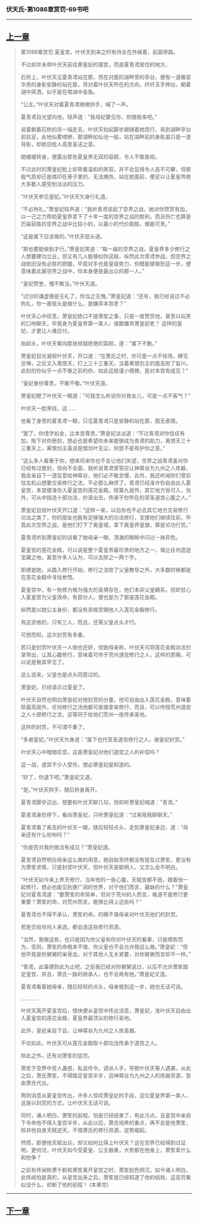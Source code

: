 ### 伏天氏-第1086章赏罚-69书吧

--------
[上一章](./b8f000c54f2d52add0b897268906351a.md)
--------


>
>
>
>第1086章赏罚
>夏皇宫，叶伏天到来之时有侍女在外候着，前面带路。
>
>不过却并未带叶伏天前往萧皇妃的寝宫，而是夏青鸢居住的地方。
>
>石桥上，叶伏天见夏青鸢站在那，而在对面的湖畔旁的亭台，便有一道雍容华贵的身影安静的站在那，背对着叶伏天所在的方向，纤纤玉手伸出，朝着湖中挥洒，似乎是在喂湖中金鱼。
>
>“公主。”叶伏天对着夏青鸢微微拱手，喊了一声。
>
>夏青鸢目光望向他，轻声道：“我母妃要见你，你随我来吧。”
>
>说着朝着石桥的另一端走去，叶伏天抬起脚步跟随着她而行，来到湖畔亭台前驻足，此地仙雾缥缈，那湖畔如仙池一般，站在湖畔前的身影虽只是一道背影，却依旧给人高贵圣洁之意。
>
>她缓缓转身，便露出那张夏皇界无双的容颜，令人不敢直视。
>
>不过此时的萧皇妃脸上却带着温和的笑容，并不会显得令人高不可攀，但那股气质却已是烙印在骨子里的，无法掩饰，站在她面前，便足以让夏皇界绝大多数人感受到淡淡的压力。
>
>“叶伏天参见皇妃。”叶伏天欠身行礼道。
>
>“不必拘礼。”萧皇妃轻声道：“我听青鸢说起了空界之战，她对你赞赏有加，以一己之力帮助夏皇界拿下了十年一度的空界之战的胜利，而且伤亡也算是历届获胜的空界之战中比较小的，以最小的代价取胜，难能可贵。”
>
>“这是属下应该做的。”叶伏天低头道。
>
>“那也要能做到才行。”萧皇妃笑道：“每一届的空界之战，夏皇界多少修行之人想要建功立业，但又有几人能够如你这般，纵然此次青鸢参战，但空界之战依旧没有必胜的把握，毕竟对手也是皇级势力，你既能够做到这一步，便意味着此届空界之战中，你本身便是最出众的那一人。”
>
>“皇妃赞誉，愧不敢当。”叶伏天道。
>
>“过分的谦虚便是无礼了，你当之无愧。”萧皇妃道：“还有，我已经说过不必拘礼，你一直低头是做什么，是嫌弃本宫老？”
>
>叶伏天心中叹息，萧皇妃绝口不提萧笙之事，只是一直赞赏他，甚至以玩笑的口吻聊天，毕竟身为夏皇界第一美人，谁敢嫌弃萧皇妃老？
>这样的皇妃，才更让人难应付。
>
>抬起头，叶伏天看向那张倾城绝艳的容颜，道：“属下不敢。”
>
>萧皇妃目光凝视叶伏天，开口道：“在萧氏之时，你可是一点不怯场，肆无忌惮，之后又入离恨天，打上三十三重天，当着离恨剑主的面击败了妄川，此刻的你似乎一点不像之前的你，如此这般谨小慎微，是对本宫有成见？”
>
>“皇妃身份尊贵，不敢不敬。”叶伏天道。
>
>萧皇妃瞪了叶伏天一眼道：“可我怎么听说你对我女儿，可是一点不客气？”
>
>叶伏天一脸黑线，这……
>
>他看了身旁的夏青鸢一眼，只见夏青鸢只是安静的站在那，面无表情。
>
>“罢了，你惜字如金，比本宫尊贵。”萧皇妃淡淡道：“不过青鸢对你信任有加，陛下对你册封，想必也是希望你未来能够成为青鸢的助力，离恨天三十三重天上，离恨剑主虽说是借剑叶无尘，何尝不是有护你之意。”
>
>“这么多人看重于你，想来将来你也不会让他们失望，空界之战青鸢虽对你已经有过册封，但尚不全面，我听说青鸢曾答应让神霄谷为九州之人炼器，我会亲自下一道旨意给神霄谷，他们必不敢怠慢，此外，我还听闻你们曾前往玄机山想要交易修行之法，不必那么麻烦了，青鸢已经准许你自由出入夏皇宫，本宫便准你入夏皇宫的莲花金殿，除第九层外，其它地方皆可入，另外，可从中挑选十部功法，抄录出去，传承于你所在的至圣道宫心腹之人。”
>
>萧皇妃目视叶伏天开口道：“这样一来，以后你也不必去其它地方交易修行功法之类了，你的朋友也能有足够强大的功法修行，支撑他们继续往前，毕竟此次空界之战，是他们打下了离皇城，拿下离皇界皇旗，算是论功行赏。”
>
>夏青鸢听到萧皇妃的话看了她母亲一眼，清澈的眼眸中闪过一抹异色。
>
>夏皇宫的莲花金殿，可以说是整个夏皇界最珍贵的地方之一，堪比任何遗迹宝藏之地，甚至许多人认为，可以去除之一两个字。
>
>即便是她，从踏入修行开始，修行之法除了父皇教导之外，大多数时候都是在莲花金殿中寻找参悟。
>
>夏皇宫中，有一些修为极为强大的圣境存在，他们本非父皇嫡系，但却甘心入夏皇宫为父皇效命，有部分人，便也是为了那座莲花金殿。
>
>纵然是以她公主身份，都没有资格赏赐他人入莲花金殿修行。
>
>有这资格的，只有三人，而且，还需父皇点头才行。
>
>可想而知，这次封赏有多重。
>
>若只是封赏叶伏天一人倒也还好，但她母亲称，叶伏天可将莲花金殿功法抄录带出，让其心腹修行，意味着可传于荒州道宫修行之人，这样的恩赐，可以说是极其罕见了。
>
>这么说来，父皇也是点头同意过的。
>
>萧皇妃，已经请示过夏皇了。
>
>叶伏天自然也明白萧皇妃对他封赏的分量，他可自由出入莲花金殿，意味着除最高层外，任何修行之法他都可直接拿来修行，而且，可以传授荒州道宫之人十部修行之法，这等同于给他们荒州一座传承圣地。
>
>这样的封赏，不可谓不重了。
>
>“多谢皇妃。”叶伏天欠身道：“属下也代至圣道宫修行之人，谢皇妃封赏。”
>
>叶伏天心中暗暗叹息，这是萧皇妃对他们道宫之人的补偿吗？
>
>这一战，道宫不少人受伤，想必萧皇妃是知道的。
>
>“好了，你退下吧。”萧皇妃又道。
>
>“是。”叶伏天拱手，随后转身离开。
>
>夏青鸢脚步迈出，想要和叶伏天聊几句，但却听萧皇妃喊道：“青鸢。”
>
>夏青鸢身形停下，看向萧皇妃，只听萧皇妃道：“过来陪我聊聊天。”
>
>夏青鸢看了离去的叶伏天一眼，随后轻轻点头，走到萧皇妃身边，道：“母亲还有什么吩咐吗？”
>
>“你是否对我的做法有成见？”萧皇妃道。
>
>夏青鸢自然明白母亲这么做的用意，她自始至终都没有提及过萧笙，更没有为萧笙求情，只是封赏叶伏天，但叶伏天是聪明人，又怎么会不明白。
>
>“叶伏天如今来上界天修行，当年他的一些心腹，天赋皆都不弱，跟着他一起修行，想必也能见到更广阔的世界，对于他们而言，最缺的什么？”萧皇妃对夏青鸢道：“要萧笙的命简单，但对于荒州的人而言，难道不是修行更重要？萧笙的命，对荒州而言，能够比得上这些吗？”
>
>夏青鸢也不得不承认，萧笙的命，的确不值母亲对叶伏天他们的封赏。
>
>若是交给任何人来选，都会选这些修行资源。
>
>“当然，我做这些，也只是因为你父皇和你对叶伏天的看重，只是顺势而为，否则，萧笙的命根本不值，你父皇也不会允许我这么做。”萧皇妃：“但他毕竟是你舅舅的亲骨血，对于其他人无关紧要，对你舅舅而言却不一样。”
>
>“青鸢，此事便到此为止吧，之前我已经对你舅舅说过，以后不允许萧笙踏足皇宫，并且，萧氏一脉的继承人，也不会再有他。”萧皇妃又道。
>
>夏青鸢看着她母亲，随后轻轻的点头，母亲做到这一步，她也无话可说。
>
>…………
>
>叶伏天离开夏皇宫后，很快便从皇宫中传出消息，萧皇妃，准叶伏天自由出入夏皇宫的莲花金殿，夏皇界最顶尖的修行圣地。
>
>此外，皇妃亲自下旨，让神霄谷为九州之人炼圣器。
>
>不仅如此，叶伏天可从莲花金殿取十部功法传承于道宫之人。
>
>除此之外，还有对萧笙的惩罚。
>
>萧笙于空界中受人蛊惑，私自传令，调派人手，导致叶伏天等人遇袭，从此之后，萧氏萧笙，不得踏足皇宫半步，且神霄谷为九州之人的炼器资源，皆由萧氏代出。
>
>两则消息从夏皇宫传出，许多人惊叹萧皇妃的手段，这位夏皇界第一美人，这是以封赏的方式，让叶伏天无话可说。
>
>同时，诸人明白，萧笙的前程，怕是已经结束了，有此污点，且皇宫中亲自下令命他不得入皇宫半步，从此以后，萧氏培养的重点，再不会是他萧笙，除非他自身天赋逆天，不借萧氏的修行资源，逆势崛起。
>
>然而，即便他天赋出众，却又如何比得上叶伏天？这在空界已经得到过证明，更何况，叶伏天如今受夏皇、公主器重，大势都在他身上，萧笙拿什么和他争？
>
>之前有传闻称萧千鹤和萧笙离开皇宫之时，萧笙脸色阴沉，如今诸人明白，此传闻怕是真的，从皇宫出来之后，萧笙就已经知道了他的结局，这惩罚看似没什么，却断了他的前程！
>(本章完)
>
>

--------
[下一章](./fedd47bfd8a5ac65cca5adce435aa2ce.md)
--------
